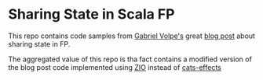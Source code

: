 # Sharing State in Scala FP

This repo contains code samples from [Gabriel Volpe's](https://twitter.com/volpegabriel87) 
great [blog post](https://typelevel.org/blog/2018/06/07/shared-state-in-fp.html) about sharing 
state in FP.

The aggregated value of this repo is tha fact contains a modified version of the 
blog post code implemented using [ZIO](https://github.com/scalaz/scalaz-zio) 
instead of [cats-effects](https://typelevel.org/cats-effect/)
